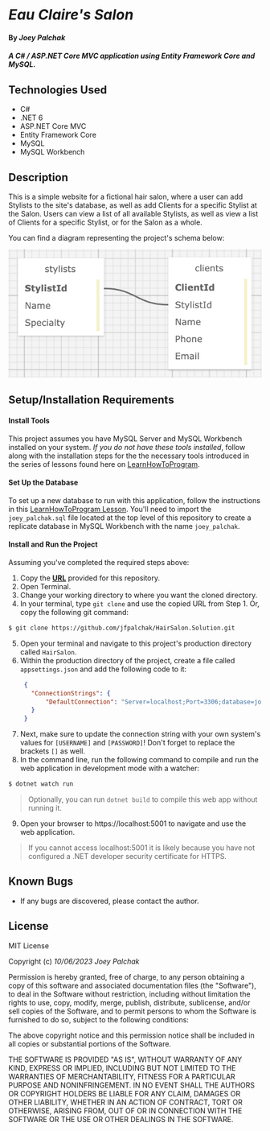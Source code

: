 # _Eau Claire's Salon_

#### By _Joey Palchak_

#### _A C# / ASP.NET Core MVC application using Entity Framework Core and MySQL._

## Technologies Used

* C#
* .NET 6
* ASP.NET Core MVC
* Entity Framework Core
* MySQL
* MySQL Workbench

## Description

This is a simple website for a fictional hair salon, where a user can add Stylists to the site's database, as well as add Clients for a specific Stylist at the Salon. Users can view a list of all available Stylists, as well as view a list of Clients for a specific Stylist, or for the Salon as a whole.

You can find a diagram representing the project's schema below:

<div style="text-align: center">
  <img src="https://github.com/jfpalchak/HairSalon.Solution/blob/assets/salon-schema.png" />
</div>

## Setup/Installation Requirements

#### Install Tools
This project assumes you have MySQL Server and MySQL Workbench installed on your system. _If you do not have these tools installed_, follow along with the installation steps for the the necessary tools introduced in the series of lessons found here on [LearnHowToProgram](https://www.learnhowtoprogram.com/c-and-net/getting-started-with-c).

#### Set Up the Database
To set up a new database to run with this application, follow the instructions in this [LearnHowToProgram Lesson](https://www.learnhowtoprogram.com/c-and-net/database-basics/creating-a-test-database-exporting-and-importing-databases-with-mysql-workbench). You'll need to import the `joey_palchak.sql` file located at the top level of this repository to create a replicate database in MySQL Workbench with the name `joey_palchak`.

#### Install and Run the Project

Assuming you've completed the required steps above:

1. Copy the **[URL](https://github.com/jfpalchak/HairSalon.Solution.git)** provided for this repository.
2. Open Terminal.
3. Change your working directory to where you want the cloned directory.
4. In your terminal, type `git clone` and use the copied URL from Step 1. Or, copy the following git command:
```bash
$ git clone https://github.com/jfpalchak/HairSalon.Solution.git
```
5. Open your terminal and navigate to this project's production directory called `HairSalon`.
6. Within the production directory of the project, create a file called `appsettings.json` and add the following code to it:
   ```json
    {
      "ConnectionStrings": {
          "DefaultConnection": "Server=localhost;Port=3306;database=joey_palchak;uid=[USERNAME];pwd=[PASSWORD];"
      }
    }
   ```
7. Next, make sure to update the connection string with your own system's values for `[USERNAME]` and `[PASSWORD]`! Don't forget to replace the brackets `[]` as well.
8. In the command line, run the following command to compile and run the web application in development mode with a watcher:
   
```bash
$ dotnet watch run
```
> Optionally, you can run `dotnet build` to compile this web app without running it.

9. Open your browser to https://localhost:5001 to navigate and use the web application. 
> If you cannot access localhost:5001 it is likely because you have not configured a .NET developer security certificate for HTTPS.


## Known Bugs

* If any bugs are discovered, please contact the author.

## License

MIT License

Copyright (c) _10/06/2023_ _Joey Palchak_

Permission is hereby granted, free of charge, to any person obtaining a copy of this software and associated documentation files (the "Software"), to deal in the Software without restriction, including without limitation the rights to use, copy, modify, merge, publish, distribute, sublicense, and/or sell copies of the Software, and to permit persons to whom the Software is furnished to do so, subject to the following conditions:

The above copyright notice and this permission notice shall be included in all copies or substantial portions of the Software.

THE SOFTWARE IS PROVIDED "AS IS", WITHOUT WARRANTY OF ANY KIND, EXPRESS OR IMPLIED, INCLUDING BUT NOT LIMITED TO THE WARRANTIES OF MERCHANTABILITY, FITNESS FOR A PARTICULAR PURPOSE AND NONINFRINGEMENT. IN NO EVENT SHALL THE AUTHORS OR COPYRIGHT HOLDERS BE LIABLE FOR ANY CLAIM, DAMAGES OR OTHER LIABILITY, WHETHER IN AN ACTION OF CONTRACT, TORT OR OTHERWISE, ARISING FROM, OUT OF OR IN CONNECTION WITH THE SOFTWARE OR THE USE OR OTHER DEALINGS IN THE SOFTWARE.